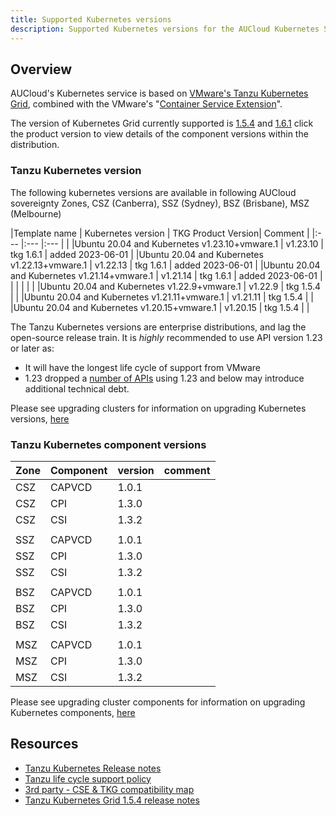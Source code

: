 ```yaml
---
title: Supported Kubernetes versions
description: Supported Kubernetes versions for the AUCloud Kubernetes Service
---
```

## Overview

AUCloud's Kubernetes service is based on  [VMware's Tanzu Kubernetes Grid](https://docs.vmware.com/en/VMware-Tanzu-Kubernetes-Grid/1.6/vmware-tanzu-kubernetes-grid-16/GUID-release-notes.html), combined with the VMware's "[Container Service Extension](https://docs.vmware.com/en/VMware-Cloud-Director-Container-Service-Extension/4.0.3/rn/vmware-cloud-director-container-service-extension-403-release-notes/index.html)".

The version of Kubernetes Grid currently supported is [1.5.4](https://docs.vmware.com/en/VMware-Tanzu-Kubernetes-Grid/1.5/vmware-tanzu-kubernetes-grid-15/GUID-release-notes.html) and [1.6.1](https://docs.vmware.com/en/VMware-Tanzu-Kubernetes-Grid/1.6/vmware-tanzu-kubernetes-grid-16/GUID-release-notes.html) click the product version to view details of the component versions within the distribution.

### Tanzu Kubernetes version

The following kubernetes versions are available in following AUCloud sovereignty Zones, CSZ (Canberra), SSZ (Sydney), BSZ (Brisbane), MSZ (Melbourne)  

|Template name                                 | Kubernetes version | TKG Product Version| Comment          |
|:---                                          |:---                |:---                |                  |
|Ubuntu 20.04 and Kubernetes v1.23.10+vmware.1 | v1.23.10           | tkg 1.6.1          | added 2023-06-01 |
|Ubuntu 20.04 and Kubernetes v1.22.13+vmware.1 | v1.22.13           | tkg 1.6.1          | added 2023-06-01 |
|Ubuntu 20.04 and Kubernetes v1.21.14+vmware.1 | v1.21.14           | tkg 1.6.1          | added 2023-06-01 |
|                                              |                    |                    |                  |
|Ubuntu 20.04 and Kubernetes v1.22.9+vmware.1  | v1.22.9            | tkg 1.5.4          |                  |
|Ubuntu 20.04 and Kubernetes v1.21.11+vmware.1 | v1.21.11           | tkg 1.5.4          |                  |
|Ubuntu 20.04 and Kubernetes v1.20.15+vmware.1 | v1.20.15           | tkg 1.5.4          |                  |

The Tanzu Kubernetes versions are enterprise distributions, and lag the open-source release train. It is *highly* recommended to use API version 1.23 or later as:

- It will have the longest life cycle of support from VMware  
- 1.23 dropped a [number of APIs](https://kubernetes.io/blog/2021/12/07/kubernetes-1-23-release-announcement/) using 1.23 and below may introduce additional technical debt.

Please see upgrading clusters for information on upgrading Kubernetes versions, [here](./upgrading_clusters_vcd_ui.md)

### Tanzu Kubernetes component versions

| Zone| Component| version | comment|
|:--- |:---      |:---     |:---    |
| CSZ | CAPVCD   | 1.0.1   |        |
| CSZ | CPI      | 1.3.0   |        |
| CSZ | CSI      | 1.3.2   |        |
|     |          |         |        |
| SSZ | CAPVCD   | 1.0.1   |        |
| SSZ | CPI      | 1.3.0   |        |
| SSZ | CSI      | 1.3.2   |        |
|     |          |         |        |
| BSZ | CAPVCD   | 1.0.1   |        |
| BSZ | CPI      | 1.3.0   |        |
| BSZ | CSI      | 1.3.2   |        |
|     |          |         |        |
| MSZ | CAPVCD   | 1.0.1   |        |
| MSZ | CPI      | 1.3.0   |        |
| MSZ | CSI      | 1.3.2   |        |

Please see upgrading cluster components for information on upgrading Kubernetes components, [here](./upgrading_component_versions.md)

## Resources

- [Tanzu Kubernetes Release notes](https://docs.vmware.com/en/VMware-Tanzu-Kubernetes-releases/services/rn/vmware-tanzu-kubernetes-releases-release-notes/index.html)
- [Tanzu life cycle support policy](https://tanzu.vmware.com/support/lifecycle_policy)
- [3rd party -  CSE & TKG compatibility map](https://www.funkycloudmedina.com/2023/03/cse-tkg-and-tkr-release-mapping-table/)
- [Tanzu Kubernetes Grid 1.5.4 release notes](https://docs.vmware.com/en/VMware-Tanzu-Kubernetes-Grid/1.5/vmware-tanzu-kubernetes-grid-15/GUID-release-notes.html)

